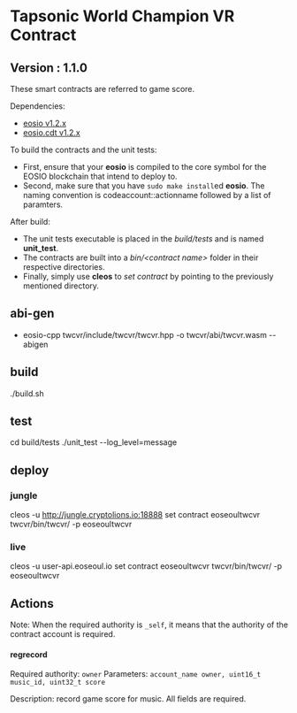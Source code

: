 # Tapsonic World Champion VR Contract
## Version : 1.1.0

These smart contracts are referred to game score.

Dependencies:
* [eosio v1.2.x](https://github.com/eosio/eos)
* [eosio.cdt v1.2.x](https://github.com/eosio/eosio.cdt)

To build the contracts and the unit tests:
* First, ensure that your __eosio__ is compiled to the core symbol for the EOSIO blockchain that intend to deploy to.
* Second, make sure that you have ```sudo make install```ed __eosio__.
The naming convention is codeaccount::actionname followed by a list of paramters.

After build:
* The unit tests executable is placed in the _build/tests_ and is named __unit_test__.
* The contracts are built into a _bin/\<contract name\>_ folder in their respective directories.
* Finally, simply use __cleos__ to _set contract_ by pointing to the previously mentioned directory.

## abi-gen
* eosio-cpp twcvr/include/twcvr/twcvr.hpp -o twcvr/abi/twcvr.wasm --abigen

## build
./build.sh

## test
cd build/tests
./unit_test --log_level=message

## deploy
### jungle
cleos -u http://jungle.cryptolions.io:18888 set contract eoseoultwcvr twcvr/bin/twcvr/ -p eoseoultwcvr

### live
cleos -u user-api.eoseoul.io set contract eoseoultwcvr twcvr/bin/twcvr/ -p eoseoultwcvr

## Actions
Note: When the required authority is `_self`, it means that the authority of the contract account is required.

#### regrecord
Required authority: `owner`
Parameters: `account_name owner, uint16_t music_id, uint32_t score`

Description: record game score for music. All fields are required.